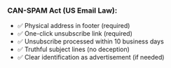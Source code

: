 ### **CAN-SPAM Act (US Email Law):**

- ✅ Physical address in footer (required)
- ✅ One-click unsubscribe link (required)
- ✅ Unsubscribe processed within 10 business days
- ✅ Truthful subject lines (no deception)
- ✅ Clear identification as advertisement (if needed)
